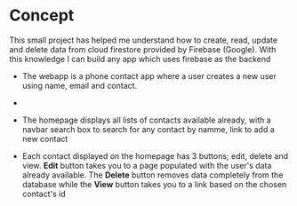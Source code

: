 # Concept

This small project has helped me understand how to create, read, update and delete data from cloud firestore provided by Firebase (Google). With this knowledge I can build any app which uses firebase as the backend

- The webapp is a phone contact app where a user creates a new user using name, email and contact.
- 
- The homepage displays all lists of contacts available already, with a navbar search box to search for any contact by namme, link to add a new contact

- Each contact displayed on the homepage has 3 buttons; edit, delete and view. **Edit** button takes you to a page populated with the user's data already available. The **Delete** button removes data completely from the database while the **View** button takes you to a link based on the chosen contact's id
